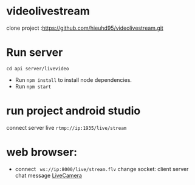 # videolivestream
clone project :https://github.com/hieuhd95/videolivestream.git

# Run server
`cd api server/livevideo`
* Run `npm install` to install node dependencies.
* Run `npm start` 
# run project android studio
  connect server live
    `rtmp://ip:1935/live/stream`
    
# web browser:
 - connect ` ws://ip:8000/live/stream.flv`
change socket: client server chat message [LiveCamera](https://github.com/hieuhd95/videolivestream/blob/61fc0e16d408fba231564b22ef69465913da1c0f/app/src/main/java/com/aloopen/livestreamingfb/LiveCamera.java#L56)

